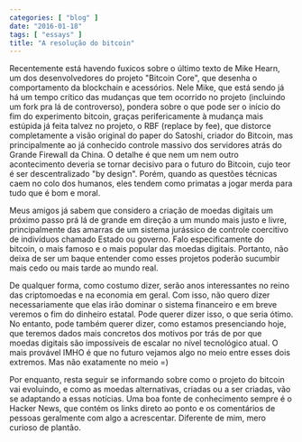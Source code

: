 ```yaml
---
categories: [ "blog" ]
date: "2016-01-18"
tags: [ "essays" ]
title: "A resolução do bitcoin"
---
```

Recentemente está havendo fuxicos sobre o último texto de Mike Hearn, um dos desenvolvedores do projeto "Bitcoin Core", que desenha o comportamento da blockchain e acessórios. Nele Mike, que está sendo já há um tempo crítico das mudanças que tem ocorrido no projeto (incluindo um fork pra lá de controverso), pondera sobre o que pode ser o início do fim do experimento bitcoin, graças perifericamente à mudança mais estúpida já feita talvez no projeto, o RBF (replace by fee), que distorce completamente a visão original do paper do Satoshi, criador do Bitcoin, mas principalmente ao já conhecido controle massivo dos servidores atrás do Grande Firewall da China. O detalhe é que nem um nem outro acontecimento deveria se tornar decisivo para o futuro do Bitcoin, cujo teor é ser descentralizado "by design". Porém, quando as questões técnicas caem no colo dos humanos, eles tendem como primatas a jogar merda para tudo que é bom e moral.

Meus amigos já sabem que considero a criação de moedas digitais um próximo passo prá lá de grande em direção a um mundo mais justo e livre, principalmente das amarras de um sistema jurássico de controle coercitivo de indivíduos chamado Estado ou governo. Falo especificamente do bitcoin, o mais famoso e o mais popular das moedas digitais. Portanto, não deixa de ser um baque entender como esses projetos poderão sucumbir mais cedo ou mais tarde ao mundo real.

De qualquer forma, como costumo dizer, serão anos interessantes no reino das criptomoedas e na economia em geral. Com isso, não quero dizer necessariamente que elas irão dominar o sistema financeiro e em breve veremos o fim do dinheiro estatal. Pode querer dizer isso, o que seria ótimo. No entanto, pode também querer dizer, como estamos presenciando hoje, que teremos dados mais concretos dos motivos por trás de por que moedas digitais são impossíveis de escalar no nível tecnológico atual. O mais provável IMHO é que no futuro vejamos algo no meio entre esses dois extremos. Mas não exatamente no meio =)

Por enquanto, resta seguir se informando sobre como o projeto do bitcoin vai evoluindo, e como as moedas alternativas, criadas ou a ser criadas, vão se adaptando a essas notícias. Uma boa fonte de conhecimento sempre é o Hacker News, que contém os links direto ao ponto e os comentários de pessoas geralmente com algo a acrescentar. Diferente de mim, mero curioso de plantão.
